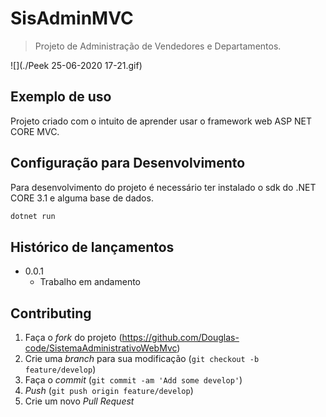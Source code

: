 # SisAdminMVC
> Projeto de Administração de Vendedores e Departamentos.

![](./Peek 25-06-2020 17-21.gif)

## Exemplo de uso

Projeto criado com o intuito de aprender usar o framework web ASP NET CORE MVC.


## Configuração para Desenvolvimento

Para desenvolvimento do projeto é necessário ter instalado o sdk do .NET CORE 3.1 e alguma base de dados.

```sh
dotnet run
```

## Histórico de lançamentos
* 0.0.1
    * Trabalho em andamento

## Contributing

1. Faça o _fork_ do projeto (<https://github.com/Douglas-code/SistemaAdministrativoWebMvc>)
2. Crie uma _branch_ para sua modificação (`git checkout -b feature/develop`)
3. Faça o _commit_ (`git commit -am 'Add some develop'`)
4. _Push_ (`git push origin feature/develop`)
5. Crie um novo _Pull Request_


